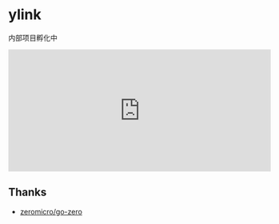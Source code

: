 # ylink

内部项目孵化中

<iframe id="embed_dom" name="embed_dom" frameborder="0" style="display:block;width:525px; height:245px;" src="https://www.processon.com/embed/624faa00f346fb1da671cf55"></iframe>

## Thanks

- [zeromicro/go-zero](https://github.com/zeromicro/go-zero)

